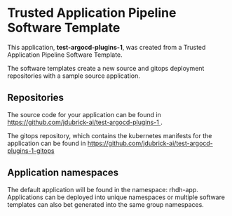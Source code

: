 # Trusted Application Pipeline Software Template

This application, **test-argocd-plugins-1**, was created from a Trusted Application Pipeline Software Template.

The software templates create a new source and gitops deployment repositories with a sample source application. 

## Repositories

The source code for your application can be found in [https://github.com/jdubrick-ai/test-argocd-plugins-1 ](https://github.com/jdubrick-ai/test-argocd-plugins-1 ).
 
The gitops repository, which contains the kubernetes manifests for the application can be found in 
[https://github.com/jdubrick-ai/test-argocd-plugins-1-gitops ](https://github.com/jdubrick-ai/test-argocd-plugins-1-gitops ) 

## Application namespaces 

The default application will be found in the namespace: rhdh-app. Applications can be deployed into unique namespaces or multiple software templates can also bet generated into the same group namespaces.  